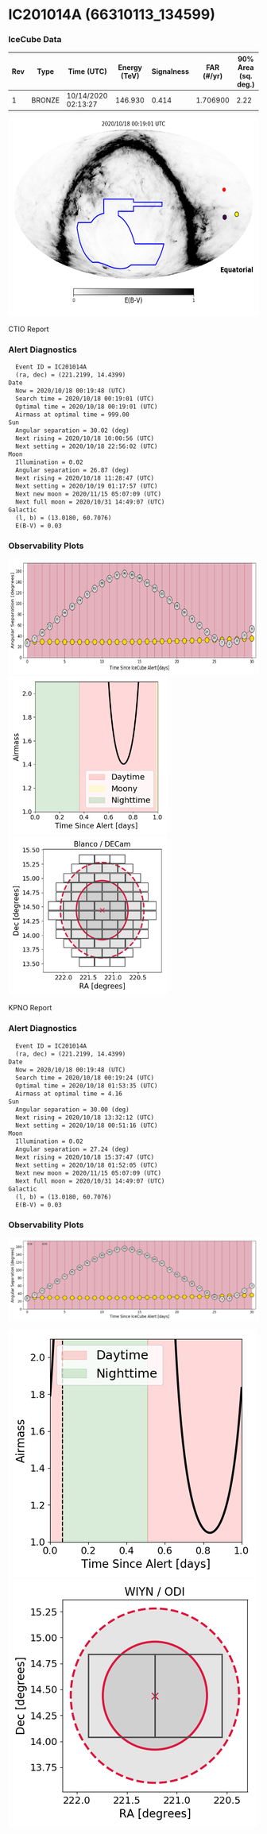 # IC201014A (66310113_134599)

### IceCube Data

| Rev | Type | Time (UTC) | Energy (TeV) | Signalness | FAR (#/yr) | 90% Area (sq. deg.) |
| --- | --- | --- | --- | --- | --- | --- |
| 1 | BRONZE | 10/14/2020  02:13:27 | 146.930 | 0.414 | 1.706900 | 2.22 |

<a href="https://rmorgan10.github.io/AlertMonitoring/IC201014A_1/CTIO_skymap.png" target="_blank">
  <img src="CTIO_skymap.png" alt="CTIO Skymap" style="width:700px;height:400px;">
</a> 

CTIO Report

### Alert Diagnostics

```Event
  Event ID = IC201014A
  (ra, dec) = (221.2199, 14.4399)
Date
  Now = 2020/10/18 00:19:48 (UTC)
  Search time = 2020/10/18 00:19:01 (UTC)
  Optimal time = 2020/10/18 00:19:01 (UTC)
  Airmass at optimal time = 999.00
Sun
  Angular separation = 30.02 (deg)
  Next rising = 2020/10/18 10:00:56 (UTC)
  Next setting = 2020/10/18 22:56:02 (UTC)
Moon
  Illumination = 0.02
  Angular separation = 26.87 (deg)
  Next rising = 2020/10/18 11:28:47 (UTC)
  Next setting = 2020/10/19 01:17:57 (UTC)
  Next new moon = 2020/11/15 05:07:09 (UTC)
  Next full moon = 2020/10/31 14:49:07 (UTC)
Galactic
  (l, b) = (13.0180, 60.7076)
  E(B-V) = 0.03
```
### Observability Plots

<a href="https://rmorgan10.github.io/AlertMonitoring/IC201014A_1/CTIO_forecast.png" target="_blank">
  <img src="CTIO_forecast.png" alt="CTIO Forecast" style="width:700px;height:233px;">
</a> 

<a href="https://rmorgan10.github.io/AlertMonitoring/IC201014A_1/CTIO_airmass.png" target="_blank">
  <img src="CTIO_airmass.png" alt="CTIO Airmass" style="width:320px;height:320px;">
</a> 
<a href="https://rmorgan10.github.io/AlertMonitoring/IC201014A_1/CTIO_fov.png" target="_blank">
  <img src="CTIO_fov.png" alt="CTIO FoV" style="width:320px;height:320px;">
</a> 

KPNO Report

### Alert Diagnostics

```Event
  Event ID = IC201014A
  (ra, dec) = (221.2199, 14.4399)
Date
  Now = 2020/10/18 00:19:48 (UTC)
  Search time = 2020/10/18 00:19:24 (UTC)
  Optimal time = 2020/10/18 01:53:35 (UTC)
  Airmass at optimal time = 4.16
Sun
  Angular separation = 30.00 (deg)
  Next rising = 2020/10/18 13:32:12 (UTC)
  Next setting = 2020/10/18 00:51:16 (UTC)
Moon
  Illumination = 0.02
  Angular separation = 27.24 (deg)
  Next rising = 2020/10/18 15:37:47 (UTC)
  Next setting = 2020/10/18 01:52:05 (UTC)
  Next new moon = 2020/11/15 05:07:09 (UTC)
  Next full moon = 2020/10/31 14:49:07 (UTC)
Galactic
  (l, b) = (13.0180, 60.7076)
  E(B-V) = 0.03
```
### Observability Plots

![](KPNO_forecast.png)

![](KPNO_airmass.png)
![](KPNO_fov.png)
